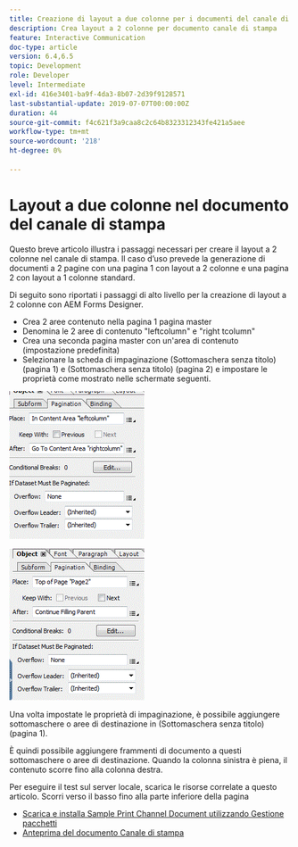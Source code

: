 ```yaml
---
title: Creazione di layout a due colonne per i documenti del canale di stampa
description: Crea layout a 2 colonne per documento canale di stampa
feature: Interactive Communication
doc-type: article
version: 6.4,6.5
topic: Development
role: Developer
level: Intermediate
exl-id: 416e3401-ba9f-4da3-8b07-2d39f9128571
last-substantial-update: 2019-07-07T00:00:00Z
duration: 44
source-git-commit: f4c621f3a9caa8c2c64b8323312343fe421a5aee
workflow-type: tm+mt
source-wordcount: '218'
ht-degree: 0%

---
```


# Layout a due colonne nel documento del canale di stampa

Questo breve articolo illustra i passaggi necessari per creare il layout a 2 colonne nel canale di stampa. Il caso d’uso prevede la generazione di documenti a 2 pagine con una pagina 1 con layout a 2 colonne e una pagina 2 con layout a 1 colonne standard.

Di seguito sono riportati i passaggi di alto livello per la creazione di layout a 2 colonne con AEM Forms Designer.

* Crea 2 aree contenuto nella pagina 1 pagina master
* Denomina le 2 aree di contenuto &quot;leftcolumn&quot; e &quot;right tcolumn&quot;
* Crea una seconda pagina master con un&#39;area di contenuto (impostazione predefinita)
* Selezionare la scheda di impaginazione (Sottomaschera senza titolo) (pagina 1) e (Sottomaschera senza titolo) (pagina 2) e impostare le proprietà come mostrato nelle schermate seguenti.

![page1](assets/untitledsubform_paginationproperties.gif)

![page2](assets/untitled_subformpage2.gif)

Una volta impostate le proprietà di impaginazione, è possibile aggiungere sottomaschere o aree di destinazione in (Sottomaschera senza titolo) (pagina 1).

È quindi possibile aggiungere frammenti di documento a questi sottomaschere o aree di destinazione. Quando la colonna sinistra è piena, il contenuto scorre fino alla colonna destra.

Per eseguire il test sul server locale, scarica le risorse correlate a questo articolo. Scorri verso il basso fino alla parte inferiore della pagina

* [Scarica e installa Sample Print Channel Document utilizzando Gestione pacchetti](assets/print-channel-with-two-column-layout.zip)
* [Anteprima del documento Canale di stampa](http://localhost:4502/content/dam/formsanddocuments/2columnlayout/jcr:content?channel=print&amp;mode=preview&amp;dataRef=service%3A%2F%2FFnDTestData&amp;wcmmode=disabled)
